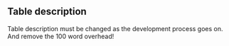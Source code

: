 ## Table description

Table description must be changed as the development process goes on. And remove the 100 word overhead!